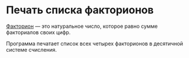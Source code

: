 # Печать списка факторионов

<a href="http://ru.wikipedia.org/wiki/Факторион">Факторион</a> &mdash; это натуральное число, которое равно сумме факториалов своих цифр.

Программа печатает список всех четырех факторионов в десятичной системе счисления.
